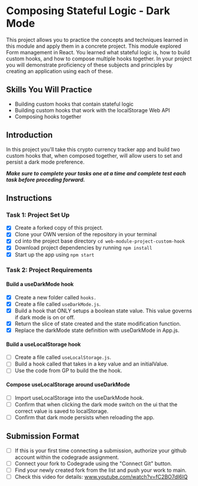 # Composing Stateful Logic - Dark Mode

This project allows you to practice the concepts and techniques learned in this module and apply them in a concrete project. This module explored Form management in React. You learned what stateful logic is, how to build custom hooks, and how to compose multiple hooks together. In your project you will demonstrate proficiency of these subjects and principles by creating an application using each of these.

## Skills You Will Practice

- Building custom hooks that contain stateful logic
- Building custom hooks that work with the localStorage Web API
- Composing hooks together

## Introduction

In this project you'll take this crypto currency tracker app and build two custom hooks that, when composed together, will allow users to set and persist a dark mode preference.

**_Make sure to complete your tasks one at a time and complete test each task before proceding forward._**

## Instructions

### Task 1: Project Set Up

- [x] Create a forked copy of this project.
- [x] Clone your OWN version of the repository in your terminal
- [x] cd into the project base directory `cd web-module-project-custom-hook`
- [x] Download project dependencies by running `npm install`
- [x] Start up the app using `npm start`

### Task 2: Project Requirements

#### Build a useDarkMode hook

- [x] Create a new folder called `hooks.`
- [x] Create a file called `useDarkMode.js`.
- [x] Build a hook that ONLY setups a boolean state value. This value governs if dark mode is on or off.
- [x] Return the slice of state created and the state modification function.
- [x] Replace the darkMode state definition with useDarkMode in App.js.

#### Build a useLocalStorage hook

- [ ] Create a file called `useLocalStorage.js`.
- [ ] Build a hook called that takes in a key value and an initialValue.
- [ ] Use the code from GP to build the the hook.

#### Compose useLocalStorage around useDarkMode

- [ ] Import useLocalStorage into the useDarkMode hook.
- [ ] Confirm that when clicking the dark mode switch on the ui that the correct value is saved to localStorage.
- [ ] Confirm that dark mode persists when reloading the app.

## Submission Format

- [ ] If this is your first time connecting a submission, authorize your github account within the codegrade assignment.
- [ ] Connect your fork to Codegrade using the "Connect Git" button.
- [ ] Find your newly created fork from the list and push your work to main.
- [ ] Check this video for details: www.youtube.com/watch?v=fC2BO7dI6IQ
